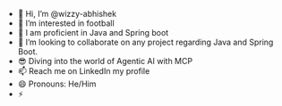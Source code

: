 - 👋 Hi, I’m @wizzy-abhishek
- 👀 I’m interested in football 
- 🌱 I am proficient in Java and Spring boot 
- 💞️ I’m looking to collaborate on any project regarding Java and Spring Boot.
- 😎 Diving into the world of Agentic AI with MCP
- 📫 Reach me on LinkedIn my profile 
- 😄 Pronouns: He/Him
- ⚡

<!---
wizzy-abhishek/wizzy-abhishek is a ✨ special ✨ repository because its `README.md` (this file) appears on your GitHub profile. 
You can click the Preview link to view your changes.
--->

